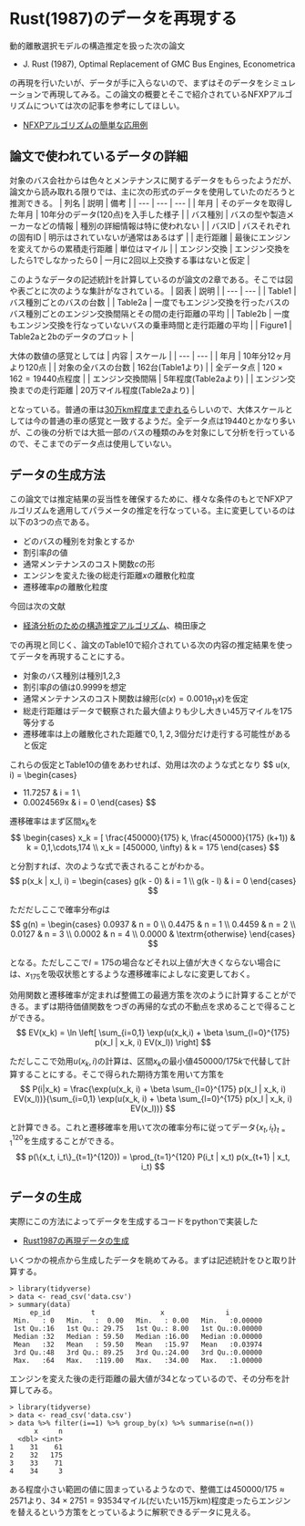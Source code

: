 # Rust(1987)のデータを再現する

動的離散選択モデルの構造推定を扱った次の論文
- J. Rust (1987), Optimal Replacement of GMC Bus Engines, Econometrica

の再現を行いたいが、データが手に入らないので、まずはそのデータをシミュレーションで再現してみる。この論文の概要とそこで紹介されているNFXPアルゴリズムについては次の記事を参考にしてほしい。
- [NFXPアルゴリズムの簡単な応用例](/20201122-nfxp/README.md)


## 論文で使われているデータの詳細

対象のバス会社からは色々とメンテナンスに関するデータをもらったようだが、論文から読み取れる限りでは、主に次の形式のデータを使用していたのだろうと推測できる。
| 列名 | 説明 | 備考 |
| --- | --- | --- |
| 年月 | そのデータを取得した年月 | 10年分のデータ(120点)を入手した様子 |
| バス種別 | バスの型や製造メーカーなどの情報 | 種別の詳細情報は特に使われない |
| バスID | バスそれぞれの固有ID | 明示はされていないが通常はあるはず |
| 走行距離 | 最後にエンジンを変えてからの累積走行距離 | 単位はマイル |
| エンジン交換 | エンジン交換をしたら1でしなかったら0 | 一月に2回以上交換する事はないと仮定 |

このようなデータの記述統計を計算しているのが論文の2章である。そこでは図や表ごとに次のような集計がなされている。
| 図表 | 説明 |
| --- | --- |
| Table1 | バス種別ごとのバスの台数 |
| Table2a | 一度でもエンジン交換を行ったバスのバス種別ごとのエンジン交換間隔とその間の走行距離の平均 |
| Table2b | 一度もエンジン交換を行なっていないバスの乗車時間と走行距離の平均 |
| Figure1 | Table2aと2bのデータのプロット |

大体の数値の感覚としては
| 内容 | スケール |
| --- | --- |
| 年月 | 10年分12ヶ月より120点 |
| 対象の全バスの台数 | 162台(Table1より) |
| 全データ点 | $120 \times 162 = 19440$点程度 |
| エンジン交換間隔 | 5年程度(Table2aより) |
| エンジン交換までの走行距離 | 20万マイル程度(Table2aより) |

となっている。普通の車は[30万km程度まで走れる](https://www.webcartop.jp/2016/10/51860/)らしいので、大体スケールとしては今の普通の車の感覚と一致するようだ。全データ点は$19440$とかなり多いが、この後の分析では大抵一部のバスの種類のみを対象にして分析を行っているので、そこまでのデータ点は使用していない。


## データの生成方法

この論文では推定結果の妥当性を確保するために、様々な条件のもとでNFXPアルゴリズムを適用してパラメータの推定を行なっている。主に変更しているのは以下の3つの点である。
- どのバスの種別を対象とするか
- 割引率$\beta$の値
- 通常メンテナンスのコスト関数$c$の形
- エンジンを変えた後の総走行距離$x$の離散化粒度
- 遷移確率$p$の離散化粒度

今回は次の文献
- [経済分析のための構造推定アルゴリズム](https://www.amazon.co.jp/dp/4866931418)、楠田康之

での再現と同じく、論文のTable10で紹介されている次の内容の推定結果を使ってデータを再現することにする。
- 対象のバス種別は種別1,2,3
- 割引率$\beta$の値は$0.9999$を想定
- 通常メンテナンスのコスト関数は線形($c(x)=0.001\theta_{11}x$)を仮定
- 総走行距離はデータで観察された最大値よりも少し大きい45万マイルを175等分する
- 遷移確率は上の離散化された距離で$0,1,2,3$個分だけ走行する可能性があると仮定


これらの仮定とTable10の値をあわせれば、効用は次のような式となり
$$
u(x, i) = \begin{cases}
  - 11.7257 & i = 1 \\
  - 0.0024569x & i = 0
\end{cases}
$$

遷移確率はまず区間$x_k$を
$$
\begin{cases}
x_k = [ \frac{450000}{175} k, \frac{450000}{175} (k+1)) & k = 0,1,\cdots,174 \\
x_k = [450000, \infty) & k = 175
\end{cases}
$$

と分割すれば、次のような式で表されることがわかる。
$$
p(x_k | x_l, i) = \begin{cases}
  g(k - 0) & i = 1 \\
  g(k - l) & i = 0
\end{cases}
$$

ただだしここで確率分布$g$は
$$
g(n) = \begin{cases}
  0.0937 & n = 0 \\
  0.4475 & n = 1 \\
  0.4459 & n = 2 \\
  0.0127 & n = 3 \\
  0.0002 & n = 4 \\
  0.0000 & \textrm{otherwise}
\end{cases}
$$

となる。ただしここで$l=175$の場合などそれ以上値が大きくならない場合には、$x_{175}$を吸収状態とするような遷移確率によしなに変更しておく。

効用関数と遷移確率が定まれば整備工の最適方策を次のように計算することができる。まずは期待価値関数をつぎの再帰的な式の不動点を求めることで得ることができる。
$$
EV(x_k) = \ln \left[ \sum_{i=0,1} \exp(u(x_k,i) + \beta \sum_{l=0}^{175} p(x_l | x_k, i) EV(x_l)) \right]
$$

ただしここで効用$u(x_k,i)$の計算は、区間$x_k$の最小値$450000/175k$で代替して計算することにする。そこで得られた期待方策を用いて方策を
$$
P(i|x_k) = \frac{\exp(u(x_k, i) + \beta \sum_{l=0}^{175} p(x_l | x_k, i) EV(x_l))}{\sum_{i=0,1} \exp(u(x_k, i) + \beta \sum_{l=0}^{175} p(x_l | x_k, i) EV(x_l))}
$$

と計算できる。これと遷移確率を用いて次の確率分布に従ってデータ$\{x_t, i_t\}_{t=1}^{120}$を生成することができる。
$$
p(\{x_t, i_t\}_{t=1}^{120}) = \prod_{t=1}^{120} P(i_t | x_t) p(x_{t+1} | x_t, i_t)
$$



## データの生成

実際にこの方法によってデータを生成するコードをpythonで実装した
- [Rust1987の再現データの生成](https://gist.github.com/Ktakuya332C/18af4faafd1e0946c1230b6d90cf40bf)


いくつかの視点から生成したデータを眺めてみる。まずは記述統計をひと取り計算する。
```
> library(tidyverse)
> data <- read_csv('data.csv')
> summary(data)
     ep_id          t                x               i
 Min.   : 0   Min.   :  0.00   Min.   : 0.00   Min.   :0.00000
 1st Qu.:16   1st Qu.: 29.75   1st Qu.: 8.00   1st Qu.:0.00000
 Median :32   Median : 59.50   Median :16.00   Median :0.00000
 Mean   :32   Mean   : 59.50   Mean   :15.97   Mean   :0.03974
 3rd Qu.:48   3rd Qu.: 89.25   3rd Qu.:24.00   3rd Qu.:0.00000
 Max.   :64   Max.   :119.00   Max.   :34.00   Max.   :1.00000
```

エンジンを変えた後の走行距離の最大値が$34$となっているので、その分布を計算してみる。
```
> library(tidyverse)
> data <- read_csv('data.csv')
> data %>% filter(i==1) %>% group_by(x) %>% summarise(n=n())
      x     n
  <dbl> <int>
1    31    61
2    32   175
3    33    71
4    34     3
```

ある程度小さい範囲の値に固まっているようなので、整備工は$450000/175 \approx 2571$より、$34 \times 2751 = 93534$マイル(だいたい15万km)程度走ったらエンジンを替えるという方策をとっているように解釈できるデータに見える。
